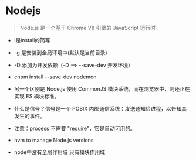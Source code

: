 # Nodejs
> Node.js 是一个基于 Chrome V8 引擎的 JavaScript 运行时。

- i是install的简写
- -g 是安装到全局环境中(默认是当前目录）
- -D 添加为开发依赖（-D ==> --save-dev 开发环境）

- cnpm install --save-dev nodemon

- 另一个区别是 Node.js 使用 CommonJS 模块系统，而在浏览器中，则还正在实现 ES 模块标准。
- 什么是信号？信号是一个 POSIX 内部通信系统：发送通知给进程，以告知其发生的事件。
- 注意：process 不需要 "require"，它是自动可用的。
- nvm to manage Node.js versions

- node中没有全局作用域 只有模块作用域